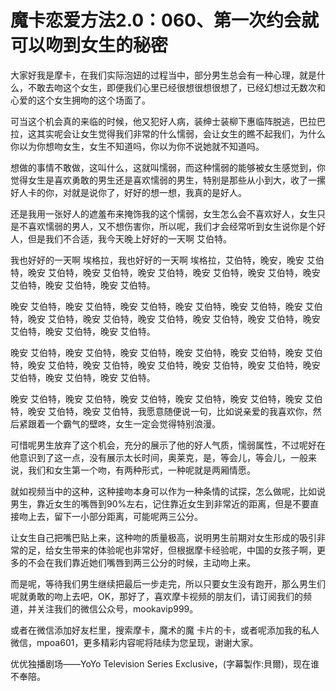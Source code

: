 # 魔卡恋爱方法2.0：060、第一次约会就可以吻到女生的秘密

大家好我是摩卡，在我们实际泡妞的过程当中，部分男生总会有一种心理，就是什么，不敢去吻这个女生，即便我们心里已经很想很想很想了，已经幻想过无数次和心爱的这个女生拥吻的这个场面了。

可当这个机会真的来临的时候，他又犯好人病，装绅士装柳下惠临阵脱逃，巴拉巴拉，这其实呢会让女生觉得我们非常的什么懦弱，会让女生的瞧不起我们，为什么你以为你想吻女生，女生不知道吗，你以为你不说她就不知道吗。

想做的事情不敢做，这叫什么，这就叫懦弱，而这种懦弱的能够被女生感觉到，你觉得女生是喜欢勇敢的男生还是喜欢懦弱的男生，特别是那些从小到大，收了一摞好人卡的你，对就是说你了，好好的想一想，我真的是好人。

还是我用一张好人的遮羞布来掩饰我的这个懦弱，女生怎么会不喜欢好人，女生只是不喜欢懦弱的男人，又不想伤害你，所以呢，我们才会经常听到女生说你是个好人，但是我们不合适，我今天晚上好好的一天啊 艾伯特。

我也好好的一天啊 埃格拉，我也好好的一天啊 埃格拉，艾伯特，晚安，晚安 艾伯特，晚安 艾伯特，晚安 艾伯特，晚安 艾伯特，晚安 艾伯特，晚安 艾伯特，晚安 艾伯特，晚安 艾伯特，晚安 艾伯特。

晚安 艾伯特，晚安 艾伯特，晚安 艾伯特，晚安 艾伯特，晚安 艾伯特，晚安 艾伯特，晚安 艾伯特，晚安 艾伯特，晚安 艾伯特，晚安 艾伯特，晚安 艾伯特，晚安 艾伯特，晚安 艾伯特，晚安 艾伯特。

晚安 艾伯特，晚安 艾伯特，晚安 艾伯特，晚安 艾伯特，晚安 艾伯特，晚安 艾伯特，晚安 艾伯特，晚安 艾伯特，晚安 艾伯特，晚安 艾伯特，晚安 艾伯特，晚安 艾伯特，晚安 艾伯特，晚安 艾伯特。

晚安 艾伯特，晚安 艾伯特，晚安 艾伯特，晚安 艾伯特，晚安 艾伯特，晚安 艾伯特，晚安 艾伯特，晚安 艾伯特，我愿意随便说一句，比如说亲爱的我喜欢你，然后紧跟着一个霸气的壁咚，女生一定会觉得特别浪漫。

可惜呢男生放弃了这个机会，充分的展示了他的好人气质，懦弱属性，不过呢好在他意识到了这一点，没有展示太长时间，奥莱克，是，等会儿，等会儿，一般来说，我们和女生第一个吻，有两种形式，一种呢就是两厢情愿。

就如视频当中的这种，这种接吻本身可以作为一种条情的试探，怎么做呢，比如说男生，靠近女生的嘴唇到90%左右，记住靠近女生到非常近的距离，但是不要直接吻上去，留下一小部分距离，可能呢两三公分。

让女生自己把嘴巴贴上来，这种吻的质量极高，说明男生前期对女生形成的吸引非常的足，给女生带来的体验呢也非常好，但根据摩卡经验呢，中国的女孩子啊，更多的不会在我们靠近她们嘴唇到两三公分的时候，主动吻上来。

而是呢，等待我们男生继续把最后一步走完，所以只要女生没有跑开，那么男生们呢就勇敢的吻上去吧，OK，那好了，喜欢摩卡视频的朋友们，请订阅我们的频道，并关注我们的微信公众号，mookavip999。

或者在微信添加好友栏里，搜索摩卡，魔术的魔 卡片的卡，或者呢添加我的私人微信，mpoa601，更多精彩内容呢将陆续为您呈现，谢谢大家。

优优独播剧场——YoYo Television Series Exclusive，(字幕製作:貝爾)，现在谁不奉陪。

